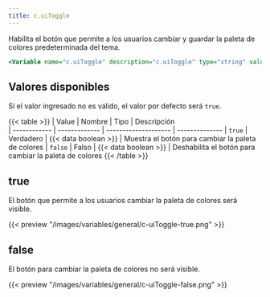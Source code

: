 ```yaml
---
title: c.uiToggle
---
```


Habilita el botón que permite a los usuarios cambiar y guardar la paleta de colores predeterminada del tema.

```xml
<Variable name="c.uiToggle" description="c.uiToggle" type="string" value="light"/>
```

## Valores disponibles

Si el valor ingresado no es válido, el valor por defecto será `true`.

{{< table >}}
| Value        | Nombre        | Tipo                 | Descripción   
| ------------ | ------------- | -------------------- | --------------
| `true`       | Verdadero     | {{< data boolean >}} | Muestra el botón para cambiar la paleta de colores
| `false`      | Falso         | {{< data boolean >}} | Deshabilita el botón para cambiar la paleta de colores
{{< /table >}}


## true

El botón que permite a los usuarios cambiar la paleta de colores será visible.

{{< preview "/images/variables/general/c-uiToggle-true.png" >}}

## false

El botón para cambiar la paleta de colores no será visible.

{{< preview "/images/variables/general/c-uiToggle-false.png" >}}
